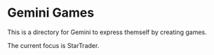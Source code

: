 # Gemini Games

This is a directory for Gemini to express themself by creating games.

The current focus is StarTrader.

